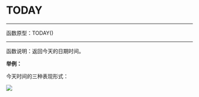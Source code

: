 # TODAY
*****
函数原型：TODAY()
*****
函数说明：返回今天的日期时间。


**举例：**

今天时间的三种表现形式：

![](../img/6-3-5-4i1.png)


